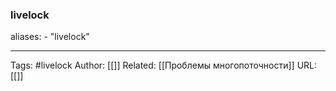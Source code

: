 ### livelock

aliases: 
	- "livelock"


---
Tags: #livelock
Author: [[]]
Related: [[Проблемы многопоточности]]
URL: [[]]